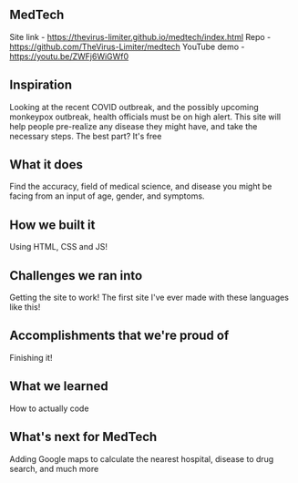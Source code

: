 ## MedTech


Site link - https://thevirus-limiter.github.io/medtech/index.html
Repo - https://github.com/TheVirus-Limiter/medtech
YouTube demo - https://youtu.be/ZWFj6WiGWf0

## Inspiration

Looking at the recent COVID outbreak, and the possibly upcoming monkeypox outbreak, health officials must be on high alert. This site will help people pre-realize any disease they might have, and take the necessary steps. The best part? It's free

## What it does

Find the accuracy, field of medical science, and disease you might be facing from an input of age, gender, and symptoms.

## How we built it

Using HTML, CSS and JS!

## Challenges we ran into

Getting the site to work! The first site I've ever made with these languages like this!

## Accomplishments that we're proud of

Finishing it!

## What we learned

How to actually code

## What's next for MedTech

Adding Google maps to calculate the nearest hospital, disease to drug search, and much more
